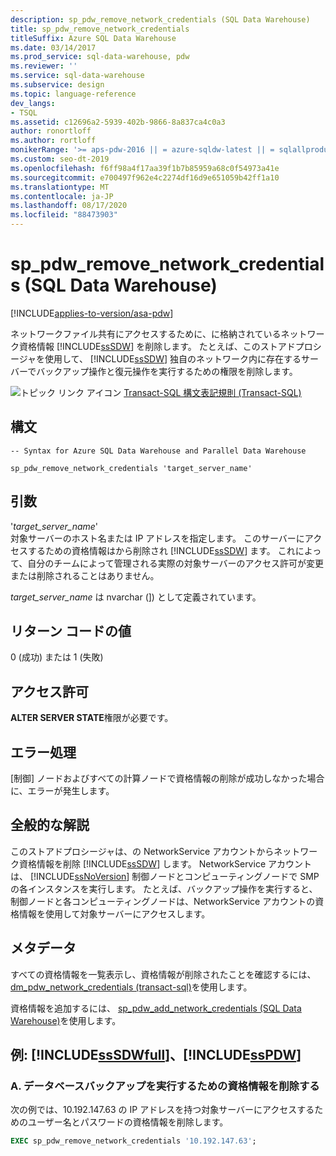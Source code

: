 ```yaml
---
description: sp_pdw_remove_network_credentials (SQL Data Warehouse)
title: sp_pdw_remove_network_credentials
titleSuffix: Azure SQL Data Warehouse
ms.date: 03/14/2017
ms.prod_service: sql-data-warehouse, pdw
ms.reviewer: ''
ms.service: sql-data-warehouse
ms.subservice: design
ms.topic: language-reference
dev_langs:
- TSQL
ms.assetid: c12696a2-5939-402b-9866-8a837ca4c0a3
author: ronortloff
ms.author: rortloff
monikerRange: '>= aps-pdw-2016 || = azure-sqldw-latest || = sqlallproducts-allversions'
ms.custom: seo-dt-2019
ms.openlocfilehash: f6ff98a4f17aa39f1b7b85959a68c0f54973a41e
ms.sourcegitcommit: e700497f962e4c2274df16d9e651059b42ff1a10
ms.translationtype: MT
ms.contentlocale: ja-JP
ms.lasthandoff: 08/17/2020
ms.locfileid: "88473903"
---
```

# <a name="sp_pdw_remove_network_credentials-sql-data-warehouse"></a>sp_pdw_remove_network_credentials (SQL Data Warehouse)
[!INCLUDE[applies-to-version/asa-pdw](../../includes/applies-to-version/asa-pdw.md)]

  ネットワークファイル共有にアクセスするために、に格納されているネットワーク資格情報 [!INCLUDE[ssSDW](../../includes/sssdw-md.md)] を削除します。 たとえば、このストアドプロシージャを使用して、 [!INCLUDE[ssSDW](../../includes/sssdw-md.md)] 独自のネットワーク内に存在するサーバーでバックアップ操作と復元操作を実行するための権限を削除します。  
  
 ![トピック リンク アイコン](../../database-engine/configure-windows/media/topic-link.gif "トピック リンク アイコン") [Transact-SQL 構文表記規則 &#40;Transact-SQL&#41;](../../t-sql/language-elements/transact-sql-syntax-conventions-transact-sql.md)  
  
## <a name="syntax"></a>構文  
  
```syntaxsql  
-- Syntax for Azure SQL Data Warehouse and Parallel Data Warehouse  
  
sp_pdw_remove_network_credentials 'target_server_name'  
```  
  
## <a name="arguments"></a>引数  
 '*target_server_name*'  
 対象サーバーのホスト名または IP アドレスを指定します。 このサーバーにアクセスするための資格情報はから削除され [!INCLUDE[ssSDW](../../includes/sssdw-md.md)] ます。 これによって、自分のチームによって管理される実際の対象サーバーのアクセス許可が変更または削除されることはありません。  
  
 *target_server_name* は nvarchar (]) として定義されています。  
  
## <a name="return-code-values"></a>リターン コードの値  
 0 (成功) または 1 (失敗)  
  
## <a name="permissions"></a>アクセス許可  
 **ALTER SERVER STATE**権限が必要です。  
  
## <a name="error-handling"></a>エラー処理  
 [制御] ノードおよびすべての計算ノードで資格情報の削除が成功しなかった場合に、エラーが発生します。  
  
## <a name="general-remarks"></a>全般的な解説  
 このストアドプロシージャは、の NetworkService アカウントからネットワーク資格情報を削除 [!INCLUDE[ssSDW](../../includes/sssdw-md.md)] します。 NetworkService アカウントは、 [!INCLUDE[ssNoVersion](../../includes/ssnoversion-md.md)] 制御ノードとコンピューティングノードで SMP の各インスタンスを実行します。 たとえば、バックアップ操作を実行すると、制御ノードと各コンピューティングノードは、NetworkService アカウントの資格情報を使用して対象サーバーにアクセスします。  
  
## <a name="metadata"></a>メタデータ  
 すべての資格情報を一覧表示し、資格情報が削除されたことを確認するには、 [dm_pdw_network_credentials &#40;transact-sql&#41;](../../relational-databases/system-dynamic-management-views/sys-dm-pdw-network-credentials-transact-sql.md)を使用します。  
  
 資格情報を追加するには、 [sp_pdw_add_network_credentials &#40;SQL Data Warehouse&#41;](../../relational-databases/system-stored-procedures/sp-pdw-add-network-credentials-sql-data-warehouse.md)を使用します。  
  
## <a name="examples-sssdwfull-and-sspdw"></a>例: [!INCLUDE[ssSDWfull](../../includes/sssdwfull-md.md)]、[!INCLUDE[ssPDW](../../includes/sspdw-md.md)]  
  
### <a name="a-remove-credentials-for-performing-a-database-backup"></a>A. データベースバックアップを実行するための資格情報を削除する  
 次の例では、10.192.147.63 の IP アドレスを持つ対象サーバーにアクセスするためのユーザー名とパスワードの資格情報を削除します。  
  
```sql  
EXEC sp_pdw_remove_network_credentials '10.192.147.63';  
```  
  
  

